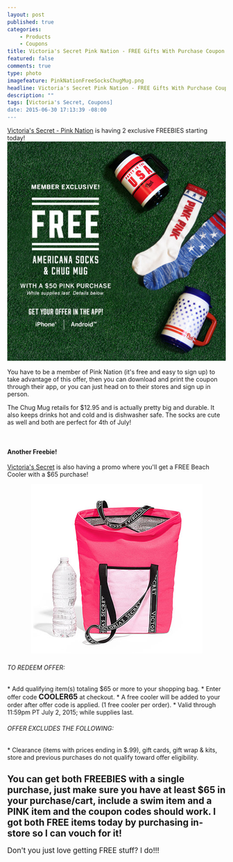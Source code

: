 ```yaml
---
layout: post
published: true
categories: 
    - Products
    - Coupons
title: Victoria's Secret Pink Nation - FREE Gifts With Purchase Coupon!
featured: false
comments: true
type: photo
imagefeature: PinkNationFreeSocksChugMug.png
headline: Victoria's Secret Pink Nation - FREE Gifts With Purchase Coupon!
description: ""
tags: [Victoria's Secret, Coupons]
date: 2015-06-30 17:13:39 -08:00
---
```


<DT><a href="https://www.victoriassecret.com/pink">Victoria's Secret - Pink Nation</a> is having 2 exclusive FREEBIES starting today!</DT>

<center><img src='/images/PinkNationFreeSocksChugMug.png'></center>

<p>You have to be a member of Pink Nation (it's free and easy to sign up) to take advantage of this offer, then you can download and print the coupon through their app, or you can just head on to their stores and sign up in person.</p>
<p>The Chug Mug retails for $12.95 and is actually pretty big and durable. It also keeps drinks hot and cold and is dishwasher safe. The socks are cute as well and both are perfect for 4th of July!</p>
<br>

<H4>Another Freebie!</H4>

<p><a href="https://www.victoriassecret.com/">Victoria's Secret</a> is also having a promo where you'll get a FREE Beach Cooler with a $65 purchase!</p>

<center><img src='/images/VictoriasSecretFreeBeachCooler.png'></center>

<H6>TO REDEEM OFFER:</H6>
* Add qualifying item(s) totaling $65 or more to your shopping bag. 
* Enter offer code <big><b>COOLER65</b></big> at checkout.
* A free cooler will be added to your order after offer code is applied.  (1 free cooler per order).
* Valid through 11:59pm PT July 2, 2015; while supplies last.

<H6>OFFER EXCLUDES THE FOLLOWING:</H6>
* Clearance (items with prices ending in $.99), gift cards, gift wrap & kits, store and previous purchases do not qualify toward offer eligibility.
<br>

<H2><i class="icon-exclamation-sign"></i> You can get both FREEBIES with a single purchase, just make sure you have at least $65 in your purchase/cart, include a swim item and a PINK item and the coupon codes should work. I got both FREE items today by purchasing in-store so I can vouch for it!</H2>

<big>Don't you just love getting FREE stuff? I do!!!</big>
